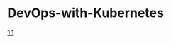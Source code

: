 # DevOps-with-Kubernetes

[1.1](https://github.com/japan-patel/DevOps-with-Kubernetes/tree/main/log_output)